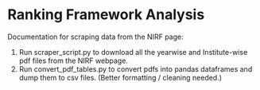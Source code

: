 # Ranking Framework Analysis

Documentation for scraping data from the NIRF page:

1. Run scraper_script.py to download all the yearwise and Institute-wise pdf files from the NIRF webpage.
2. Run convert_pdf_tables.py to convert pdfs into pandas dataframes and dump them to csv files. (Better formatting / cleaning needed.)
